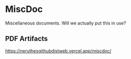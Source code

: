 # MiscDoc

Miscellaneous documents. Will we actually put this in use?


## PDF Artifacts

https://neruthesgithubdistweb.vercel.app/miscdoc/
